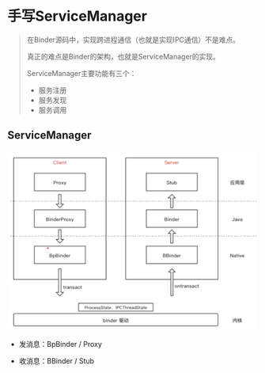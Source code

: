 # 手写ServiceManager

> 在Binder源码中，实现跨进程通信（也就是实现IPC通信）不是难点。
>
> 真正的难点是Binder的架构，也就是ServiceManager的实现。
>
> ServiceManager主要功能有三个：
>
> - 服务注册
> - 服务发现
> - 服务调用

## ServiceManager

<img src="004_Binder之手写servicemanager.assets/image-20220322212333960.png" alt="image-20220322212333960" style="zoom:50%;" />

- 发消息：BpBinder / Proxy

- 收消息：BBinder / Stub